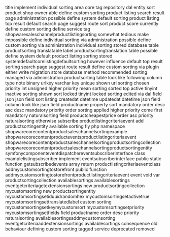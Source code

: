 title implement individual sorting area core tag repository dal entity sort product shop owner able define custom sorting product listing search result page administration possible define system default sorting product listing top result default search page suggest route sort product score currently define custom sorting define service tag shopwaresaleschannelproductlistingsorting somewhat tedious make impossible define individual sorting via administration possible define custom sorting via administration individual sorting stored database table productsorting translatable label productsortingtranslation table possible define system default product listing sorting stored systemdefaultcorelistingdefaultsorting however influence default top result sorting search page suggest route result define custom sorting via plugin either write migration store database method recommended sorting managed via administration productsorting table look like following column type note binary urlkey varchar key unique shown url sorting chosen priority int unsigned higher priority mean sorting sorted top active tinyint inactive sorting shown sort locked tinyint locked sorting edited via dal field json json field sort listing createdat datetime updatedat datetime json field column look like json field productname property sort mandatory order desc asc desc mandatory priority order sorting applied higher priority come first mandatory naturalsorting field productcheapestprice order asc priority naturalsorting otherwise subscribe productlistingcriteriaevent add productsortingentity available sorting fly php namespace shopwarecorecontentproductsaleschannelsortingexample shopwarecorecontentproducteventsproductlistingcriteriaevent shopwarecorecontentproductsaleschannelsortingproductsortingcollection shopwarecorecontentproductsaleschannelsortingproductsortingentity symfonycomponenteventdispatchereventsubscriberinterface class examplelistingsubscriber implement eventsubscriberinterface public static function getsubscribedevents array return productlistingcriteriaeventclass addmycustomsortingtostorefront public function addmycustomsortingtostorefrontproductlistingcriteriaevent event void var productsortingcollection availablesortings availablesortings eventgetcriteriagetextensionsortings new productsortingcollection mycustomsorting new productsortingentity mycustomsortingsetiduuidrandomhex mycustomsortingsetactivetrue mycustomsortingsettranslatedlabel custom sorting mycustomsortingsetkeymycustomsort mycustomsortingsetpriority mycustomsortingsetfields field productname order desc priority naturalsorting availablesortingsaddmycustomsorting eventgetcriteriaaddextensionsortings availablesortings consequence old behaviour defining custom sorting tagged service deprecated removed